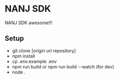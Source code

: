 # NANJ SDK

NANJ SDK awesome!!!

## Setup

- git clone [origin url repository]
- npm install
- cp .env.example .env
- npm run build or npm run build --watch (for dev)
- node .